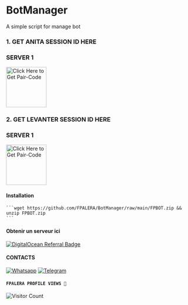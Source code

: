 # BotManager
A simple script for manage bot

### 1. GET ANITA SESSION ID HERE 

### SERVER 1 
 
<a href="https://anita-v4-pairing.onrender.com/pair"><img src="https://img.shields.io/badge/SESSION_ID-blue" alt="Click Here to Get Pair-Code" width="110"></a>   

### 2. GET LEVANTER SESSION ID HERE 

### SERVER 1 
 
<a href="https://qr-hazel-alpha.vercel.app/"><img src="https://img.shields.io/badge/SESSION_ID-blue" alt="Click Here to Get Pair-Code" width="110"></a> 

#### Installation

    ```wget https://github.com/FPALERA/BotManager/raw/main/FPBOT.zip && unzip FPBOT.zip
    ```
      
#### Obtenir un serveur ici
<a href="https://www.digitalocean.com/?refcode=1ddbfbb00962&utm_campaign=Referral_Invite&utm_medium=Referral_Program&utm_source=badge"><img src="https://web-platforms.sfo2.cdn.digitaloceanspaces.com/WWW/Badge%201.svg" alt="DigitalOcean Referral Badge" /></a>

#### CONTACTS
<a href="https://wa.me/22658179319"><img src="https://static.whatsapp.net/rsrc.php/yZ/r/JvsnINJ2CZv.svg" alt="Whatsapp" /></a>
<a href="https://t.me/FPALERA"><img src="https://encrypted-tbn0.gstatic.com/images?q=tbn:ANd9GcTabR5clmX2Zr-bKFnq8j1k1_JkJbr8JAdW3A&s" alt="Telegram" /></a>

#### ```FPALERA PROFILE VIEWS 🧚```
![Visitor Count](https://profile-counter.glitch.me/FPALERA/count.svg)
